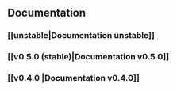## Documentation
### [[unstable|Documentation unstable]]
### [[v0.5.0 (stable)|Documentation v0.5.0]]
### [[v0.4.0 |Documentation v0.4.0]]
